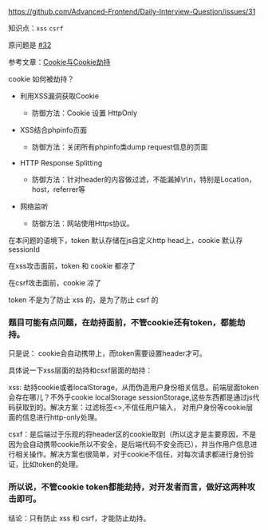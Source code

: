 https://github.com/Advanced-Frontend/Daily-Interview-Question/issues/31

知识点：`xss` `csrf` 

原问题是 [#32](https://github.com/Advanced-Frontend/Daily-Interview-Question/issues/32) 

参考文章：[Cookie与Cookie劫持](https://g2ex.top/2015/06/29/Cookie-and-Cookie-Injection/) 

cookie 如何被劫持？

- 利用XSS漏洞获取Cookie
  - 防御方法：Cookie 设置 HttpOnly 

- XSS结合phpinfo页面
  - 防御方法：关闭所有phpinfo类dump request信息的页面
- HTTP Response Splitting
  - 防御方法：针对header的内容做过滤，不能漏掉\r\n，特别是Location，host，referrer等  
- 网络监听
  - 防御方法：网站使用Https协议。

在本问题的语境下，token 默认存储在js自定义http head上，cookie 默认存 sessionId



在xss攻击面前，token 和 cookie 都凉了

在csrf攻击面前，cookie 凉了

token 不是为了防止 xss 的，是为了防止 csrf 的



### 题目可能有点问题，在劫持面前，不管cookie还有token，都能劫持。

只是说： cookie会自动携带上，而token需要设置header才可。

具体说一下xss层面的劫持和csxf层面的劫持：

xss: 劫持cookie或者localStorage，从而伪造用户身份相关信息。前端层面token会存在哪儿？不外乎cookie localStorage sessionStorage,这些东西都是通过js代码获取到的。解决方案：过滤标签<>,不信任用户输入， 对用户身份等cookie层面的信息进行http-only处理。

csxf：是后端过于乐观的将header区的cookie取到（所以这才是主要原因，不是因为会自动携带cookie所以不安全，是后端代码不安全而已），并当作用户信息进行相关操作。解决方案也很简单，对于cookie不信任，对每次请求都进行身份验证，比如token的处理。

### 所以说，不管cookie token都能劫持，对开发者而言，做好这两种攻击即可。



结论：只有防止 xss 和 csrf，才能防止劫持。



